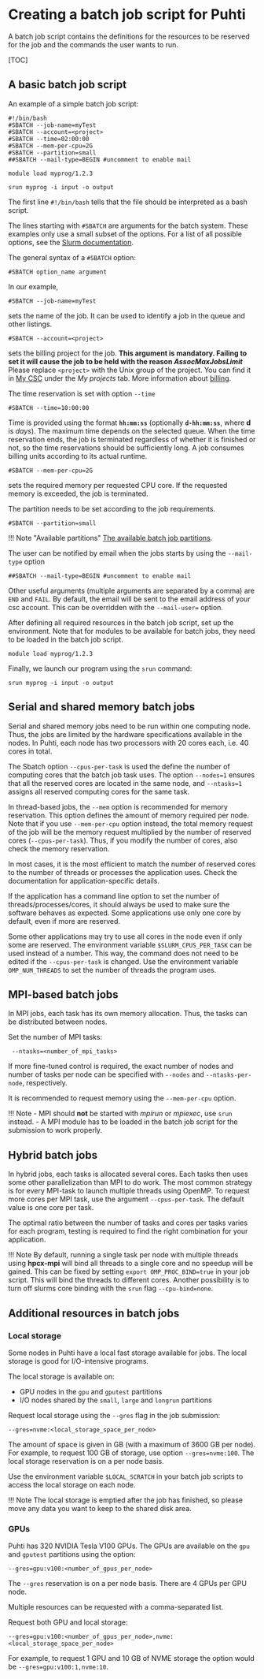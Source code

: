 # Creating a batch job script for Puhti

A batch job script contains the definitions for the resources to be reserved for
the job and the commands the user wants to run.

[TOC]


## A basic batch job script

An example of a simple batch job script:
```
#!/bin/bash
#SBATCH --job-name=myTest
#SBATCH --account=<project>
#SBATCH --time=02:00:00
#SBATCH --mem-per-cpu=2G
#SBATCH --partition=small
##SBATCH --mail-type=BEGIN #uncomment to enable mail

module load myprog/1.2.3

srun myprog -i input -o output
```
The first line `#!/bin/bash` tells that the file should be interpreted
as a bash script.

The lines starting with `#SBATCH` are arguments for the batch system.
These examples only use a small subset of the options. For a list of all possible
options, see the [Slurm documentation](https://slurm.schedmd.com/sbatch.html).

The general syntax of a `#SBATCH` option:
```
#SBATCH option_name argument
```

In our example,
```
#SBATCH --job-name=myTest
```
sets the name of the job. It can be used to identify a job in the queue and
other listings.

```
#SBATCH --account=<project>
```
sets the billing project for the job. **This argument is mandatory. Failing to
set it will cause the job to be held with the reason _AssocMaxJobsLimit_**
Please replace `<project>` with the Unix group of the project. You 
can find it in [My CSC](https://my.csc.fi) under the _My projects_ tab. More 
information about [billing](../../accounts/billing.md).

The time reservation is set with option `--time`

```
#SBATCH --time=10:00:00
```

Time is provided using the format __`hh:mm:ss`__ (optionally __`d-hh:mm:ss`__, where
__d__ is _days_). The maximum time depends on the selected queue. When the time
reservation ends, the job is terminated regardless of whether it is finished or not, so the time
reservations should be sufficiently long. A job consumes billing units according to
its actual runtime.

```
#SBATCH --mem-per-cpu=2G
```
sets the required memory per requested CPU core. If the requested
memory is exceeded, the job is terminated.

The partition needs to be set according to the job requirements.
```
#SBATCH --partition=small
```

!!! Note "Available partitions"
    [The available batch job partitions](batch-job-partitions.md).


The user can be notified by email when the jobs starts by using the `--mail-type` option

```
##SBATCH --mail-type=BEGIN #uncomment to enable mail
```

Other useful arguments (multiple arguments are separated by a comma) are `END` and `FAIL`. 
By default, the email will be sent to the email address of your csc account. 
This can be overridden with the `--mail-user=` option. 

After defining all required resources in the batch job script, set up the 
environment. Note that for modules to be available for batch jobs, they need to be loaded in
the batch job script.

```
module load myprog/1.2.3
```

Finally, we launch our program using the `srun` command:
```
srun myprog -i input -o output
```


## Serial and shared memory batch jobs

Serial and shared memory jobs need to be run within one computing node. Thus, the jobs are limited by the hardware specifications available in the nodes. In Puhti, each node has two processors with 20 cores each, i.e. 40 cores in total.

The Sbatch option `--cpus-per-task` is used the define the number of computing cores that the batch job task uses. The option `--nodes=1` ensures that all the reserved cores are located in the same node, and `--ntasks=1` assigns all reserved computing cores for the same task.

In thread-based jobs, the `--mem` option is recommended for memory reservation. This option defines the amount of memory required per node. Note that if you use `--mem-per-cpu` option instead, the total memory request of the job will be the memory request multiplied by the number of reserved cores (`--cpus-per-task`). Thus, if you modify the number of cores, also check the memory reservation.

In most cases, it is the most efficient to match the number of reserved cores to the number of threads or processes the application uses. Check the documentation for application-specific details.

If the application has a command line option to set the number of threads/processes/cores, it should always be used to make sure the software behaves as expected. Some applications use only one core by default, even if more are reserved.

Some other applications may try to use all cores in the node even if only some are reserved. The environment variable `$SLURM_CPUS_PER_TASK` can be used instead of a number. This way, the command does not need to be edited if the `--cpus-per-task` is changed. Use the environment variable `OMP_NUM_THREADS` to set the number of threads the program uses.


## MPI-based batch jobs

In MPI jobs, each task has its own memory allocation. Thus, the tasks can be distributed between nodes.
 
Set the number of MPI tasks:
``` 
 --ntasks=<number_of_mpi_tasks>
```
 
If more fine-tuned control is required, the exact number of nodes and number of tasks per node can be specified with
`--nodes` and `--ntasks-per-node`, respectively.

It is recommended to request memory using the `--mem-per-cpu` option.


!!! Note
    - MPI should **not** be started with _mpirun_ or _mpiexec_, use `srun` instead.
    - A MPI module has to be loaded in the batch job script for the submission to work properly.

## Hybrid batch jobs 

In hybrid jobs, each tasks is allocated several cores. Each tasks then uses some other parallelization than MPI to do work.
The most common strategy is for every MPI-task to launch multiple threads using OpenMP. 
To request more cores per MPI task, use the argument `--cpus-per-task`. The default value is one core per task. 
 
The optimal ratio between the number of tasks and cores per tasks varies for each program, testing is required to find
the right combination for your application. 

!!! Note
    By default, running a single task per node with multiple threads using **hpcx-mpi** will bind all threads to a single
    core and no speedup will be gained. This can be fixed by setting `export OMP_PROC_BIND=true` in your job script. This
    will bind the threads to different cores. Another possibility is to turn off slurms core binding with the `srun` flag `--cpu-bind=none`. 


## Additional resources in batch jobs

### Local storage 

Some nodes in Puhti have a local fast storage available for jobs. The local storage is good for I/O-intensive programs.

The local storage is available on:

* GPU nodes in the `gpu` and `gputest` partitions
* I/O nodes shared by the `small`, `large` and `longrun` partitions

Request local storage using the `--gres` flag in the job submission:
```
--gres=nvme:<local_storage_space_per_node>
```
The amount of space is given in GB (with a maximum of 3600 GB per node).  For example, to request 100 GB of storage, use option `--gres=nvme:100`. The local storage reservation is on a per node basis.

Use the environment variable `$LOCAL_SCRATCH` in your batch job scripts to access the local storage on each node.

!!! Note
    The local storage is emptied after the job has finished, so please move any data you want to keep to
    the shared disk area.


### GPUs

Puhti has 320 NVIDIA Tesla V100 GPUs. The GPUs are available on the `gpu` and `gputest` partitions using the option:
```
--gres=gpu:v100:<number_of_gpus_per_node>
```
The `--gres` reservation is on a per node basis. There are 4 GPUs per GPU node. 

Multiple resources can be requested with a comma-separated list.

Request both GPU and local storage:
```
--gres=gpu:v100:<number_of_gpus_per_node>,nvme:<local_storage_space_per_node>
```

For example, to request 1 GPU and 10 GB of NVME storage the option would be `--gres=gpu:v100:1,nvme:10`.

